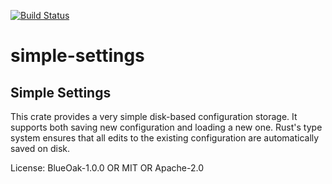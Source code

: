 [![Build Status](https://travis-ci.com/vorot93/simple-settings-rs.svg?branch=master)](https://travis-ci.com/vorot93/simple-settings-rs)

# simple-settings

## Simple Settings
This crate provides a very simple disk-based configuration storage.
It supports both saving new configuration and loading a new one.
Rust's type system ensures that all edits to the existing configuration are automatically saved on disk.

License: BlueOak-1.0.0 OR MIT OR Apache-2.0
